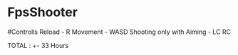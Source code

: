 # FpsShooter

 #Controlls
Reload - R
Movement - WASD
Shooting only with Aiming - LC RC

TOTAL : +- 33 Hours
